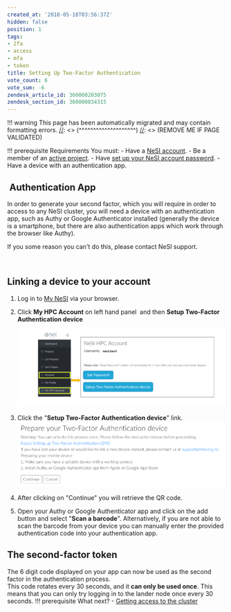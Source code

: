 ```yaml
---
created_at: '2018-05-18T03:56:37Z'
hidden: false
position: 1
tags:
- 2fa
- access
- mfa
- token
title: Setting Up Two-Factor Authentication
vote_count: 6
vote_sum: -6
zendesk_article_id: 360000203075
zendesk_section_id: 360000034315
---
```




[//]: <> (REMOVE ME IF PAGE VALIDATED)
[//]: <> (vvvvvvvvvvvvvvvvvvvv)
!!! warning
    This page has been automatically migrated and may contain formatting errors.
[//]: <> (^^^^^^^^^^^^^^^^^^^^)
[//]: <> (REMOVE ME IF PAGE VALIDATED)

!!! prerequisite Requirements
     You must:
     -   Have a [NeSI
         account](../../Getting_Started/Accounts-Projects_and_Allocations/Creating_a_NeSI_Account_Profile.md).
     -   Be a member of an [active
         project](https://support.nesi.org.nz/hc/en-gb/sections/360000196195-Accounts-Projects).
     -   Have [set up your NeSI account
         password](../../Getting_Started/Accessing_the_HPCs/Setting_Up_and_Resetting_Your_Password.md).
     -   Have a device with an authentication app.

##  Authentication App

In order to generate your second factor, which you will require in order
to access to any NeSI cluster, you will need a device with an
authentication app, such as Authy or Google Authenticator installed
(generally the device is a smartphone, but there are also authentication
apps which work through the browser like Authy).

If you some reason you can't do this, please contact NeSI support.

 

## Linking a device to your account

1.  Log in to [My NeSI](https://my.nesi.org.nz) via your browser.

2.  Click **My HPC Account** on left hand panel  and then **Setup
    Two-Factor Authentication device**

    ![authentication\_factor\_setup.png](../../assets/images/Setting_Up_Two_Factor_Authentication.png)

3.  Click the "**Setup Two-Factor Authentication device**" link.  
    ![](../../assets/images/Setting_Up_Two_Factor_Authentication_0.png)

4.  After clicking on "Continue" you will retrieve the QR code.

5.  Open your Authy or Google Authenticator app and click on the add
    button and select "**Scan a barcode**". Alternatively, if you are
    not able to scan the barcode from your device you can manually enter
    the provided authentication code into your authentication app.

## The second-factor token

The 6 digit code displayed on your app can now be used as the second
factor in the authentication process.  
This code rotates every 30 seconds, and it **can only be used once**.
This means that you can only try logging in to the lander node once
every 30 seconds.
!!! prerequisite What next?
     -   [Getting access to the
         cluster](../../Getting_Started/Accessing_the_HPCs/Choosing_and_Configuring_Software_for_Connecting_to_the_Clusters.md)
